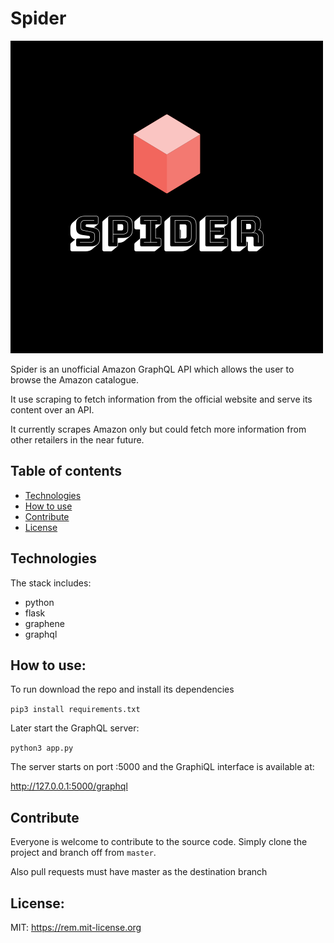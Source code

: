 # Spider

![spider](logo.png)

Spider is an unofficial Amazon GraphQL API which allows the user to browse the Amazon catalogue.

It use scraping to fetch information from the official website and serve its content over an API.

It currently scrapes Amazon only but could fetch more information from other retailers in the near future.


## Table of contents
* [Technologies](#technologies)
* [How to use](#how-to-use)
* [Contribute](#contribute)
* [License](#license)


## Technologies

The stack includes:

* python
* flask
* graphene
* graphql


## How to use:

To run download the repo and install its dependencies

```pip3 install requirements.txt```

Later start the GraphQL server:

```python3 app.py```

The server starts on port :5000 and the GraphiQL interface is available at:

http://127.0.0.1:5000/graphql

## Contribute

Everyone is welcome to contribute to the source code.
Simply clone the project and branch off from `master`.

Also pull requests must have master as the destination branch


## License:

MIT: https://rem.mit-license.org